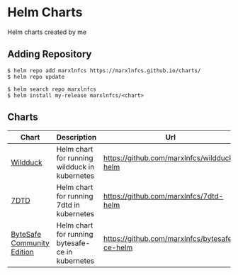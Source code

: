 # Helm Charts
Helm charts created by me

## Adding Repository
```
$ helm repo add marxlnfcs https://marxlnfcs.github.io/charts/
$ helm repo update

$ helm search repo marxlnfcs
$ helm install my-release marxlnfcs/<chart>
```

## Charts
| Chart                                                                       | Description                                      | Url                                           |
|-----------------------------------------------------------------------------|--------------------------------------------------|-----------------------------------------------|
| [Wildduck](https://github.com/marxlnfcs/wildduck-helm)                      | Helm chart for running wildduck in kubernetes    | https://github.com/marxlnfcs/wildduck-helm    |
| [7DTD](https://github.com/marxlnfcs/7dtd-helm)                              | Helm chart for running 7dtd in kubernetes        | https://github.com/marxlnfcs/7dtd-helm        |
| [ByteSafe Community Edition](https://github.com/marxlnfcs/bytesafe-ce-helm) | Helm chart for running bytesafe-ce in kubernetes | https://github.com/marxlnfcs/bytesafe-ce-helm |